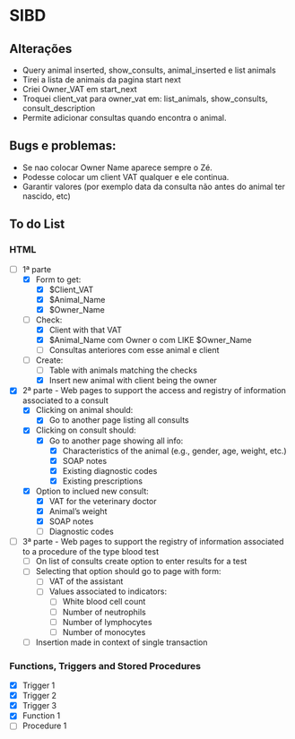 # SIBD

## Alterações
- Query animal inserted, show_consults, animal_inserted e list animals 
- Tirei a lista de animais da pagina start next
- Criei Owner_VAT em start_next
- Troquei client_vat para owner_vat em: list_animals, show_consults, consult_description
- Permite adicionar consultas quando encontra o animal.

## Bugs e problemas:
- Se nao colocar Owner Name aparece sempre o Zé.
- Podesse colocar um client VAT qualquer e ele continua.
- Garantir valores (por exemplo data da consulta não antes do animal ter nascido, etc)

## To do List

###  HTML  
- [ ] 1ª parte
  - [x] Form to get:
    - [x] $Client_VAT
    - [x] $Animal_Name
    - [x] $Owner_Name
  - [ ] Check:
    - [x] Client with that VAT
    - [x] $Animal_Name com Owner o com LIKE $Owner_Name
    - [ ] Consultas anteriores com esse animal e client
  - [ ] Create:
    - [ ] Table with animals matching the checks
    - [x] Insert new animal with client being the owner
  
- [x] 2ª parte - Web pages to support the access and registry of information associated to a consult
  - [x] Clicking on animal should:
    - [x] Go to another page listing all consults
  - [x] Clicking on consult should:
    - [x] Go to another page showing all info:
      - [x] Characteristics of the animal (e.g., gender, age, weight, etc.)
      - [x] SOAP notes
      - [x] Existing diagnostic codes
      - [x] Existing prescriptions
  - [x] Option to inclued new consult:
    - [x] VAT for the veterinary doctor
    - [x] Animal’s weight
    - [x] SOAP notes
    - [ ] Diagnostic codes

- [ ] 3ª parte - Web pages to support the registry of information associated to a procedure of the type blood test
  - [ ] On list of consults create option to enter results for a test
  - [ ] Selecting that option should go to page with form:
    - [ ] VAT of the assistant
    - [ ] Values associated to indicators:
      - [ ] White blood cell count
      - [ ] Number of neutrophils
      - [ ] Number of lymphocytes
      - [ ] Number of monocytes
  - [ ] Insertion made in context of single transaction

### Functions, Triggers and Stored Procedures
- [x] Trigger 1
- [x] Trigger 2
- [x] Trigger 3
- [x] Function 1
- [ ] Procedure 1
